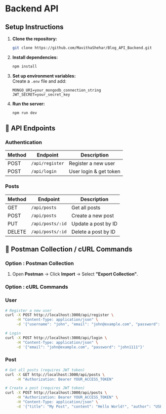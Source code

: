 # Backend API

## Setup Instructions
1. **Clone the repository:**
   ```bash
   git clone https://github.com/MavithaShehar/Blog_API_Backend.git
   
   ```
2. **Install dependencies:**
   ```bash
   npm install
   ```
3. **Set up environment variables:**  
   Create a `.env` file and add:
   ```
   MONGO_URI=your_mongodb_connection_string
   JWT_SECRET=your_secret_key
   ```
4. **Run the server:**
   ```bash
   npm run dev
   ```

## 📌 API Endpoints
### **Authentication**
| Method | Endpoint      | Description          |
|--------|-------------|----------------------|
| POST   | `/api/register` | Register a new user |
| POST   | `/api/login`    | User login & get token |

### **Posts**
| Method | Endpoint               | Description              |
|--------|----------------------|--------------------------|
| GET    | `/api/posts`        | Get all posts          |
| POST   | `/api/posts`        | Create a new post      |
| PUT    | `/api/posts/:id`   | Update a post by ID    |
| DELETE | `/api/posts/:id`  | Delete a post by ID    |



## 🚀 Postman Collection / cURL Commands
### **Option : Postman Collection**
1. Open **Postman** → Click **Import** → Select **"Export Collection"**.


### **Option : cURL Commands**

### User

```bash
# Register a new user
curl -X POST http://localhost:3000/api/register \
     -H "Content-Type: application/json" \
     -d '{"username": "john", "email": "john@example.com", "password": "john1111"}'
```
```bash
# Login
curl -X POST http://localhost:3000/api/login \
     -H "Content-Type: application/json" \
     -d '{"email": "john@example.com", "password": "john1111"}'
```

### Post

```bash
# Get all posts (requires JWT token)
curl -X GET http://localhost:3000/api/posts \
     -H "Authorization: Bearer YOUR_ACCESS_TOKEN"
```
```bash
# Create a post (requires JWT token)
curl -X POST http://localhost:3000/api/posts \
     -H "Authorization: Bearer YOUR_ACCESS_TOKEN" \
     -H "Content-Type: application/json" \
     -d '{"title": "My Post", "content": "Hello World!", "author": "USER_ID"}'
```






